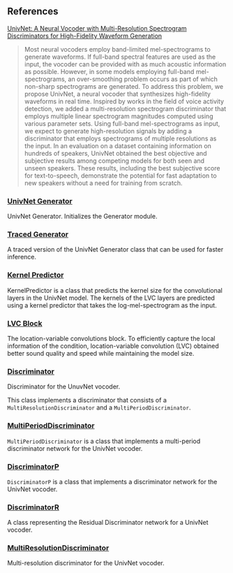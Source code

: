 ## References

[UnivNet: A Neural Vocoder with Multi-Resolution Spectrogram Discriminators for High-Fidelity Waveform Generation](https://arxiv.org/abs/2106.07889v1)

> Most neural vocoders employ band-limited mel-spectrograms to generate waveforms. If full-band spectral features are used as the input, the vocoder can be provided with as much acoustic information as possible. However, in some models employing full-band mel-spectrograms, an over-smoothing problem occurs as part of which non-sharp spectrograms are generated. To address this problem, we propose UnivNet, a neural vocoder that synthesizes high-fidelity waveforms in real time. Inspired by works in the field of voice activity detection, we added a multi-resolution spectrogram discriminator that employs multiple linear spectrogram magnitudes computed using various parameter sets. Using full-band mel-spectrograms as input, we expect to generate high-resolution signals by adding a discriminator that employs spectrograms of multiple resolutions as the input. In an evaluation on a dataset containing information on hundreds of speakers, UnivNet obtained the best objective and subjective results among competing models for both seen and unseen speakers. These results, including the best subjective score for text-to-speech, demonstrate the potential for fast adaptation to new speakers without a need for training from scratch. 

### [UnivNet Generator](univnet.md)

UnivNet Generator.
Initializes the Generator module.

### [Traced Generator](traced_univnet.md)

A traced version of the UnivNet Generator class that can be used for faster inference.

### [Kernel Predictor](kernel_predictor.md)

KernelPredictor is a class that predicts the kernel size for the convolutional layers in the UnivNet model.
The kernels of the LVC layers are predicted using a kernel predictor that takes the log-mel-spectrogram as the input.

### [LVC Block](lvc_block.md)

The location-variable convolutions block.
To efficiently capture the local information of the condition, location-variable convolution (LVC) obtained better sound quality and speed while maintaining the model size.

### [Discriminator](discriminator.md)

Discriminator for the UnuvNet vocoder.

This class implements a discriminator that consists of a `MultiResolutionDiscriminator` and a `MultiPeriodDiscriminator`.

### [MultiPeriodDiscriminator](multi_period_discriminator.md)

`MultiPeriodDiscriminator` is a class that implements a multi-period discriminator network for the UnivNet vocoder.

### [DiscriminatorP](discriminator_p.md)

`DiscriminatorP` is a class that implements a discriminator network for the UnivNet vocoder.

### [DiscriminatorR](discriminator_r.md)

A class representing the Residual Discriminator network for a UnivNet vocoder.

### [MultiResolutionDiscriminator](multi_resolution_discriminator.md)

Multi-resolution discriminator for the UnivNet vocoder.

